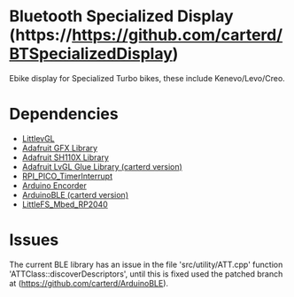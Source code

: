 # Bluetooth Specialized Display (https://https://github.com/carterd/BTSpecializedDisplay)

Ebike display for Specialized Turbo bikes, these include Kenevo/Levo/Creo.

# Dependencies
 
 * [LittlevGL](https://github.com/littlevgl/lvgl)
 * [Adafruit GFX Library](https://github.com/adafruit/Adafruit-GFX-Library)
 * [Adafruit SH110X Library](https://github.com/adafruit/Adafruit_SH110X)
 * [Adafruit LvGL Glue Library (carterd version)](https://github.com/carterd/Adafruit_LvGL_Glue) 
 * [RPI_PICO_TimerInterrupt](https://github.com/khoih-prog/RPI_PICO_TimerInterrupt)
 * [Arduino Encorder](https://github.com/carterd/Arduino_Encoder)
 * [ArduinoBLE (carterd version)](https://github.com/carterd/ArduinoBLE)
 * [LittleFS_Mbed_RP2040](https://github.com/khoih-prog/LittleFS_Mbed_RP2040)

# Issues

The current BLE library has an issue in the file 'src/utility/ATT.cpp' function 'ATTClass::discoverDescriptors', 
until this is fixed used the patched branch at (https://github.com/carterd/ArduinoBLE).

